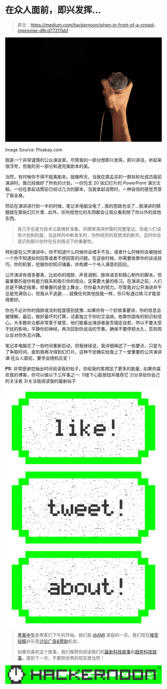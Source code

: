 # 在众人面前，即兴发挥…

> 原文：<https://medium.com/hackernoon/when-in-front-of-a-crowd-improvise-d8cd772f7ab1>

![](img/af2cd3b0ec8aaecf977065297ebf3509.png)

Image Source: Pixabay.com

我是一个非常谨慎的公众演说家。尽管我的一部分想即兴发挥，即兴讲话，听起来很浮夸，但我的另一部分知道完美剧本的美。

当然，有时候你不得不脱离剧本。就像昨天，当我在南孟买的一群扶轮社成员面前演讲时。我已经做好了所有的计划，一份包含 20 张幻灯片的 PowerPoint 演示文稿，一份在拿起话筒前已经过几次的脚本，当我拿起话筒时，一种自信的感觉贯穿了我全身。

然后在演讲进行到一半的时候，笔记本电脑没电了…我的思路也没了…我演讲的精髓就在那些幻灯片里…此外，任何视觉化的东西都会让观众看到除了你以外的其他东西。

> 我几乎总是为技术让路做好准备，并携带演讲所需的完整笔记。但是人们没有计划到的是，当这样的中断发生时，你所经历的思想流的断开。这时你会意识到即兴创作在任何情况下的重要性。

特别是在公开演讲中，你不知道什么时候你会措手不及，或者什么时候你会被抛给一个你不知道如何回答或者不想回答的问题。在这些时候，你需要依靠你的谈话技巧，你的机智，挖掘你的知识储备，并构建一个令人满意的回应。

公开演讲有很多要素，比如你的措辞、声音调制、肢体语言和精心制作的脚本。但最重要的是你有能力联系和吸引你的观众。这需要大量的练习。在演讲之前，人们总是不确定结果，但重要的是登上舞台，尽你最大的努力。尽管我对公开演讲并不总是充满信心，但我从不逃避……就像任何其他技能一样，你只有通过练习才能变得更好。

你也不必对你的措辞或流利程度感到犹豫…如果你有一个好故事要讲，你的信息会被理解。最后，做好最坏的打算，试着独立于你的艾滋病，依靠你固有的知识和信心。大多数听众都非常善于接受，他们能看出演讲者是否镇定自若，所以不要太受干扰的影响。平静你的神经，再次回到你说话的节奏。确保不要停顿太久，否则观众会对你失去兴趣。

笔记本电脑花了一些时间重新启动，但我继续说，我详细阐述了一些要点，只是为了争取时间，直到我再次得到幻灯片。这种干扰确实给我上了一堂重要的公共演讲课:在众人面前，要学会随机应变！

**PS:** 非常感谢您抽出时间阅读我的帖子。你给我的笔增加了更多的能量…如果你喜欢我的博客，你可以做以下三件事之一:
1)按下心脏按钮并推荐它
2)分享给你自己的关注者
3)关注我阅读我的最新帖子

[![](img/50ef4044ecd4e250b5d50f368b775d38.png)](http://bit.ly/HackernoonFB)[![](img/979d9a46439d5aebbdcdca574e21dc81.png)](https://goo.gl/k7XYbx)[![](img/2930ba6bd2c12218fdbbf7e02c8746ff.png)](https://goo.gl/4ofytp)

> [黑客中午](http://bit.ly/Hackernoon)是黑客们下午的开始。我们是 [@AMI](http://bit.ly/atAMIatAMI) 家庭的一员。我们现在[接受投稿](http://bit.ly/hackernoonsubmission)并乐意[讨论广告&赞助](mailto:partners@amipublications.com)机会。
> 
> 如果你喜欢这个故事，我们推荐你阅读我们的[最新科技故事](http://bit.ly/hackernoonlatestt)和[趋势科技故事](https://hackernoon.com/trending)。直到下一次，不要把世界的现实想当然！

![](img/be0ca55ba73a573dce11effb2ee80d56.png)